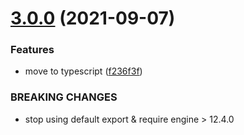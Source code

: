 # [3.0.0](https://github.com/Sagacify/sqs-move/compare/v2.2.0...v3.0.0) (2021-09-07)


### Features

* move to typescript ([f236f3f](https://github.com/Sagacify/sqs-move/commit/f236f3fbe1e0a873f0995f899053fba1c6242f03))


### BREAKING CHANGES

* stop using default export & require engine > 12.4.0
